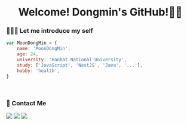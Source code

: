 # <center> Welcome! Dongmin's GitHub!👋🏻</center>

### 👨🏼‍💻 Let me introduce my self

```javascript
var MoonDongMin = {
    name: 'MoonDongMin',
    age: 24,
    university: 'Hanbat National University',
    study: ['JavaScript', 'NestJS', 'Java', '...'],
    hobby: 'health',
}
```  
<br>

### 📩 Contact Me
<a href="https://www.instagram.com/m_dongmin/"><img src="https://img.shields.io/badge/Instagram-E4405F?style=flat&logo=instagram&logoColor=white"/></a>
<a href="https://github.com/MoonDongmin"><img src="https://img.shields.io/badge/GitHub-181717?style=flat&logo=GitHub&logoColor=white"/></a>
<a href="mailto:water_8750@naver.com"><img src="https://img.shields.io/badge/Naver-03C75A?style=flat&logo=Naver&logoColor=white"/></a>

